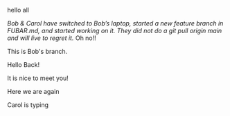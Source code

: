 hello all

*Bob & Carol have switched to Bob’s laptop, started a new feature branch in FUBAR.md, and started working on it. They did not do a git pull origin main and will live to regret it.*
Oh no!!

This is Bob's branch.

Hello Back!

It is nice to meet you!


Here we are again 

Carol is typing

